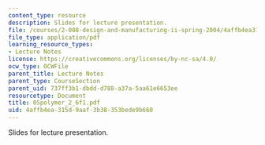 ```yaml
---
content_type: resource
description: Slides for lecture presentation.
file: /courses/2-008-design-and-manufacturing-ii-spring-2004/4affb4ea315d9aaf3b38353bede9b660_05polymer_2_6f1.pdf
file_type: application/pdf
learning_resource_types:
- Lecture Notes
license: https://creativecommons.org/licenses/by-nc-sa/4.0/
ocw_type: OCWFile
parent_title: Lecture Notes
parent_type: CourseSection
parent_uid: 737ff3b1-dbdd-d788-a37a-5aa61e6653ee
resourcetype: Document
title: 05polymer_2_6f1.pdf
uid: 4affb4ea-315d-9aaf-3b38-353bede9b660
---
```

Slides for lecture presentation.